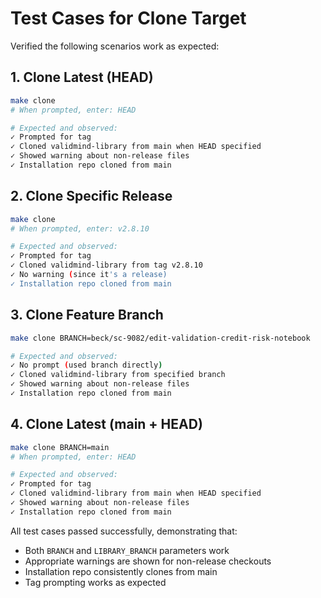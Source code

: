 # Test Cases for Clone Target

Verified the following scenarios work as expected:

## 1. Clone Latest (HEAD)
```bash
make clone
# When prompted, enter: HEAD

# Expected and observed:
✓ Prompted for tag
✓ Cloned validmind-library from main when HEAD specified
✓ Showed warning about non-release files
✓ Installation repo cloned from main
```

## 2. Clone Specific Release
```bash
make clone
# When prompted, enter: v2.8.10

# Expected and observed:
✓ Prompted for tag
✓ Cloned validmind-library from tag v2.8.10
✓ No warning (since it's a release)
✓ Installation repo cloned from main
```

## 3. Clone Feature Branch
```bash
make clone BRANCH=beck/sc-9082/edit-validation-credit-risk-notebook

# Expected and observed:
✓ No prompt (used branch directly)
✓ Cloned validmind-library from specified branch
✓ Showed warning about non-release files
✓ Installation repo cloned from main
```

## 4. Clone Latest (main + HEAD)
```bash
make clone BRANCH=main
# When prompted, enter: HEAD

# Expected and observed:
✓ Prompted for tag
✓ Cloned validmind-library from main when HEAD specified
✓ Showed warning about non-release files
✓ Installation repo cloned from main
```

All test cases passed successfully, demonstrating that:
- Both `BRANCH` and `LIBRARY_BRANCH` parameters work
- Appropriate warnings are shown for non-release checkouts
- Installation repo consistently clones from main
- Tag prompting works as expected 
